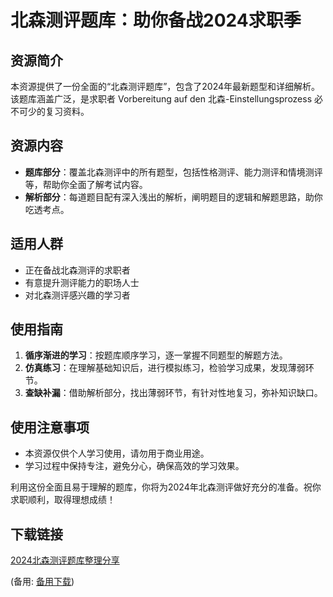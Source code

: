 # 北森测评题库：助你备战2024求职季

 ## 资源简介

 本资源提供了一份全面的“北森测评题库”，包含了2024年最新题型和详细解析。该题库涵盖广泛，是求职者 Vorbereitung auf den 北森-Einstellungsprozess 必不可少的复习资料。

 ## 资源内容

 - **题库部分**：覆盖北森测评中的所有题型，包括性格测评、能力测评和情境测评等，帮助你全面了解考试内容。
 - **解析部分**：每道题目配有深入浅出的解析，阐明题目的逻辑和解题思路，助你吃透考点。

 ## 适用人群

 - 正在备战北森测评的求职者
 - 有意提升测评能力的职场人士
 - 对北森测评感兴趣的学习者

 ## 使用指南

 1. **循序渐进的学习**：按题库顺序学习，逐一掌握不同题型的解题方法。
 2. **仿真练习**：在理解基础知识后，进行模拟练习，检验学习成果，发现薄弱环节。
 3. **查缺补漏**：借助解析部分，找出薄弱环节，有针对性地复习，弥补知识缺口。

 ## 使用注意事项

 - 本资源仅供个人学习使用，请勿用于商业用途。
 - 学习过程中保持专注，避免分心，确保高效的学习效果。

 利用这份全面且易于理解的题库，你将为2024年北森测评做好充分的准备。祝你求职顺利，取得理想成绩！

 ## 下载链接
 [2024北森测评题库整理分享](https://pan.quark.cn/s/9e839455dbe8) 

 (备用: [备用下载](https://pan.baidu.com/s/1vDgfeUGpnJQImpapScOs9w?pwd=1234))
